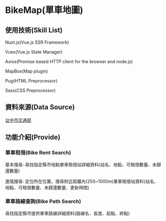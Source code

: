 # BikeMap(單車地圖)
## 使用技術(Skill List)
Nuxt.js(Vue.js SSR Framework)

Vuex(Vue.js State Manager)

Axios(Promise based HTTP client for the browser and node.js)

MapBox(Map plugin)

Pug(HTML Preprocessor)

Sass(CSS Preprocessor)
## 資料來源(Data Source)
[台中市交通部](https://ptx.transportdata.tw/PTX/)

## 功能介紹(Provide)
### 單車租借(Bike Rent Search)
基本搜尋: 尋找指定縣市地點單車租借站詳細資料(站名、地點、可租借數量、未歸還數量)

進階搜尋: 定位所在位置，搜尋附近距離內(250~1000m)單車租借站資料(站名、地點、可租借數量、未歸還數量、更新時間)

### 單車路線查詢(Bike Path Search)
尋找指定縣市提供單車路線詳細資料(路線名、長度、起點、終點)
